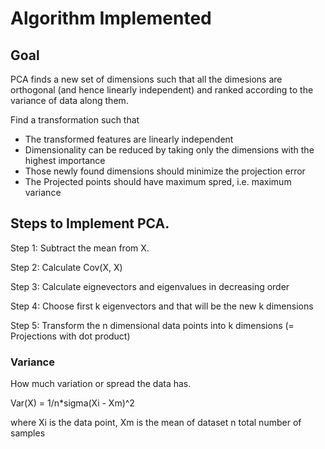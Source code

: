 # Algorithm Implemented

## Goal

PCA finds a new set of dimensions such that all the dimesions are orthogonal (and hence linearly independent) and ranked according to the variance of data along them.

Find a transformation such that

* The transformed features are linearly independent
* Dimensionality can be reduced by taking only the dimensions with the highest   importance
* Those newly found dimensions should minimize the projection error
* The Projected points should have maximum spred, i.e. maximum variance

## Steps to Implement PCA.

  Step 1: Subtract the mean from X.
  
  Step 2: Calculate Cov(X, X)
  
  Step 3: Calculate eignevectors and eigenvalues in decreasing order
  
  Step 4: Choose first k eigenvectors and that will be the new k dimensions
  
  Step 5: Transform the n dimensional data points into k dimensions (= Projections with dot product)


  ### Variance
  
  How much variation or spread the data has.
  
  Var(X) = 1/n*sigma(Xi - Xm)^2
  
  where Xi is the data point,
        Xm is the mean of dataset
        n total number of samples

